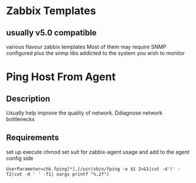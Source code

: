 
# Zabbix Templates

## usually v5.0 compatible

various flavour zabbix templates
Most of them may require SNMP configured
plus the snmp libs addicted to the system you wish to monitor

# Ping Host From Agent

## Description
Usually help improve the quality of network.
Ddiagnose network bottlenecks

## Requirements

set up execute chmod set suit for zabbix-agent usage
and add to the agent config side
```
UserParameter=chk.fping[*],(/usr/sbin/fping -e $1 2>&1|cut -d'(' -f2|cut -d ' ' -f1| xargs printf "%.2f")
```
